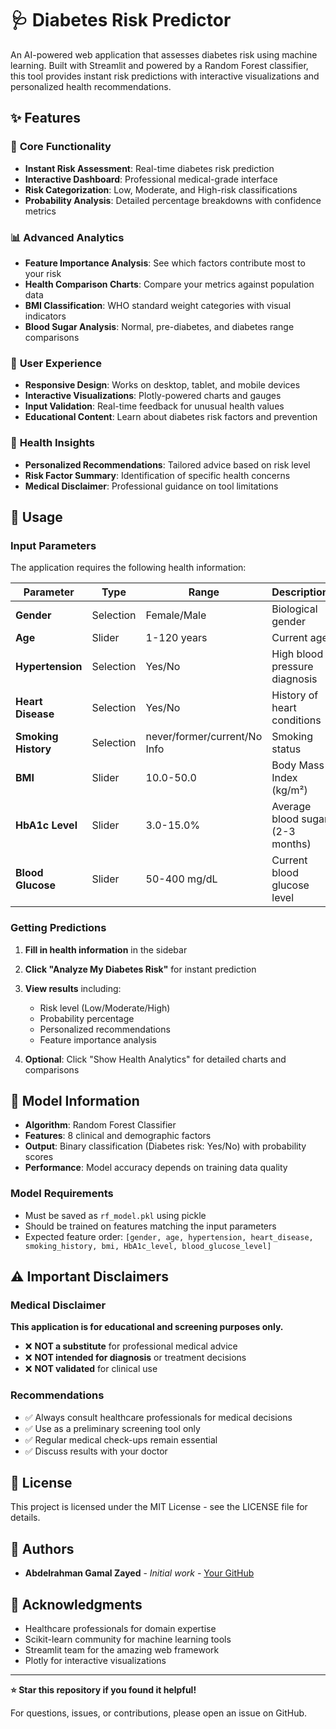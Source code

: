 # 🩺 Diabetes Risk Predictor

An AI-powered web application that assesses diabetes risk using machine learning. Built with Streamlit and powered by a Random Forest classifier, this tool provides instant risk predictions with interactive visualizations and personalized health recommendations.

## ✨ Features

### 🎯 **Core Functionality**
- **Instant Risk Assessment**: Real-time diabetes risk prediction
- **Interactive Dashboard**: Professional medical-grade interface
- **Risk Categorization**: Low, Moderate, and High-risk classifications
- **Probability Analysis**: Detailed percentage breakdowns with confidence metrics

### 📊 **Advanced Analytics**
- **Feature Importance Analysis**: See which factors contribute most to your risk
- **Health Comparison Charts**: Compare your metrics against population data
- **BMI Classification**: WHO standard weight categories with visual indicators
- **Blood Sugar Analysis**: Normal, pre-diabetes, and diabetes range comparisons

### 🎨 **User Experience**
- **Responsive Design**: Works on desktop, tablet, and mobile devices
- **Interactive Visualizations**: Plotly-powered charts and gauges
- **Input Validation**: Real-time feedback for unusual health values
- **Educational Content**: Learn about diabetes risk factors and prevention

### 🔬 **Health Insights**
- **Personalized Recommendations**: Tailored advice based on risk level
- **Risk Factor Summary**: Identification of specific health concerns
- **Medical Disclaimer**: Professional guidance on tool limitations
  
## 🔧 Usage

### Input Parameters
The application requires the following health information:

| Parameter | Type | Range | Description |
|-----------|------|-------|-------------|
| **Gender** | Selection | Female/Male | Biological gender |
| **Age** | Slider | 1-120 years | Current age |
| **Hypertension** | Selection | Yes/No | High blood pressure diagnosis |
| **Heart Disease** | Selection | Yes/No | History of heart conditions |
| **Smoking History** | Selection | never/former/current/No Info | Smoking status |
| **BMI** | Slider | 10.0-50.0 | Body Mass Index (kg/m²) |
| **HbA1c Level** | Slider | 3.0-15.0% | Average blood sugar (2-3 months) |
| **Blood Glucose** | Slider | 50-400 mg/dL | Current blood glucose level |

### Getting Predictions
1. **Fill in health information** in the sidebar
2. **Click "Analyze My Diabetes Risk"** for instant prediction
3. **View results** including:
   - Risk level (Low/Moderate/High)
   - Probability percentage
   - Personalized recommendations
   - Feature importance analysis

4. **Optional**: Click "Show Health Analytics" for detailed charts and comparisons

## 🧠 Model Information

- **Algorithm**: Random Forest Classifier
- **Features**: 8 clinical and demographic factors
- **Output**: Binary classification (Diabetes risk: Yes/No) with probability scores
- **Performance**: Model accuracy depends on training data quality

### Model Requirements
- Must be saved as `rf_model.pkl` using pickle
- Should be trained on features matching the input parameters
- Expected feature order: `[gender, age, hypertension, heart_disease, smoking_history, bmi, HbA1c_level, blood_glucose_level]`

## ⚠️ Important Disclaimers

### Medical Disclaimer
**This application is for educational and screening purposes only.**
- ❌ **NOT a substitute** for professional medical advice
- ❌ **NOT intended for diagnosis** or treatment decisions
- ❌ **NOT validated** for clinical use

### Recommendations
- ✅ Always consult healthcare professionals for medical decisions
- ✅ Use as a preliminary screening tool only
- ✅ Regular medical check-ups remain essential
- ✅ Discuss results with your doctor


## 📄 License

This project is licensed under the MIT License - see the LICENSE file for details.

## 👥 Authors

- **Abdelrahman Gamal Zayed** - *Initial work* - [Your GitHub](https://github.com/Abdelra7manZayed)

## 🙏 Acknowledgments

- Healthcare professionals for domain expertise
- Scikit-learn community for machine learning tools
- Streamlit team for the amazing web framework
- Plotly for interactive visualizations

---

**⭐ Star this repository if you found it helpful!**

For questions, issues, or contributions, please open an issue on GitHub.
